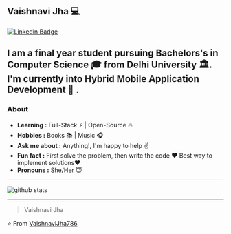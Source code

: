 ## Vaishnavi Jha 💻

[![Linkedin Badge](https://img.shields.io/badge/-vaishnavijha-blue?style=flat-square&logo=Linkedin&logoColor=white&link=https://www.linkedin.com/in/vaishnavijha/)](https://www.linkedin.com/in/vaishnavijha/)  


I am a final year student pursuing Bachelors's in Computer Science 🎓 from Delhi University 🏛. I'm currently into Hybrid Mobile Application Development :iphone: .
---------------------------------------------------------------------------------------------------------------------------------------------------------------------------------
### About
-  **Learning :** Full-Stack :zap: | Open-Source :fire:	
-  **Hobbies :** Books :books: | Music :headphones:
-  **Ask me about :** Anything!, I'm happy to help :v:
-  **Fun fact :** First solve the problem, then write the code :heart: Best way to implement solutions:heart: 
-  **Pronouns :** She/Her :innocent:

---------------------------------------------------------------------------------------------------------------------------------------------------------------------------------

![github stats](https://github-readme-stats.vercel.app/api?username=VaishnaviJha786&show_icons=true)


---------------------------------------------------------------------------------------------------------------------------------------------------------------------------------
> Vaishnavi Jha

⭐️ From [VaishnaviJha786](http://www.github.com/VaishnaviJha786)

